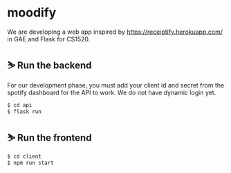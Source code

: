 # moodify
We are developing a web app inspired by https://receiptify.herokuapp.com/ in GAE and Flask for CS1520. 

## ⛷ Run the backend
For our development phase, you must add your client id and secret from the spotify dashboard for the API to work. We do not have dynamic login yet.

```bash
$ cd api
$ flask run
```

## ⛷ Run the frontend

```bash
$ cd client
$ npm run start
```